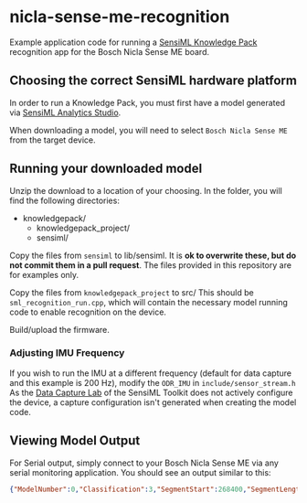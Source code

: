 # nicla-sense-me-recognition
Example application code for running a [SensiML Knowledge Pack](https://sensiml.com/products/knowledge-pack/) recognition app for the Bosch Nicla Sense ME board.  

## Choosing the correct SensiML hardware platform

In order to run a Knowledge Pack, you must first have a model generated via [SensiML Analytics Studio](https://sensiml.com/products/analytics-studio/).

When downloading a model, you will need to select `Bosch Nicla Sense ME` from the target device.


## Running your downloaded model

Unzip the download to a location of your choosing. In the folder, you will find the following directories:

* knowledgepack/
  * knowledgepack_project/
  * sensiml/

Copy the files from `sensiml` to lib/sensiml. It is **ok to overwrite these, but do not commit them in a pull request**. The files provided in this repository are for examples only.

Copy the files from `knowledgepack_project` to src/
This should be `sml_recognition_run.cpp`, which will contain the necessary model running code to enable recognition on the device. 

Build/upload the firmware.

### Adjusting IMU Frequency

If you wish to run the IMU at a different frequency (default for data capture and this example is 200 Hz), modify the `ODR_IMU` in `include/sensor_stream.h`
As the [Data Capture Lab](https://sensiml.com/products/data-capture-lab/) of the SensiML Toolkit does not actively configure the device, a capture configuration isn't generated when creating the model code.

## Viewing Model Output

For Serial output, simply connect to your Bosch Nicla Sense ME via any serial monitoring application. You should see an output similar to this:

``` json
{"ModelNumber":0,"Classification":3,"SegmentStart":268400,"SegmentLength":200,"FeatureVectorLength":6, "FeatureVector":[87,62,50,0,124,179]}
```

